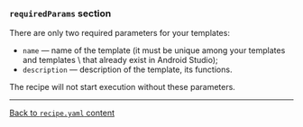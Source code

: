### `requiredParams` section

There are only two required parameters for your templates:

- `name` — name of the template (it must be unique among your templates and templates \ that already exist in Android
  Studio);
- `description` — description of the template, its functions.

The recipe will not start execution without these parameters.

---

[Back to `recipe.yaml` content](../RECIPE_CONTENT.md)
